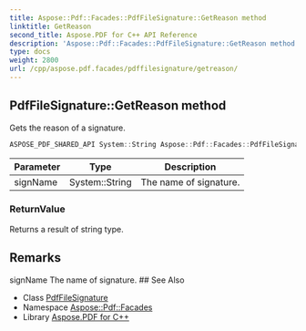```yaml
---
title: Aspose::Pdf::Facades::PdfFileSignature::GetReason method
linktitle: GetReason
second_title: Aspose.PDF for C++ API Reference
description: 'Aspose::Pdf::Facades::PdfFileSignature::GetReason method. Gets the reason of a signature in C++.'
type: docs
weight: 2800
url: /cpp/aspose.pdf.facades/pdffilesignature/getreason/
---
```

## PdfFileSignature::GetReason method


Gets the reason of a signature.

```cpp
ASPOSE_PDF_SHARED_API System::String Aspose::Pdf::Facades::PdfFileSignature::GetReason(System::String signName)
```


| Parameter | Type | Description |
| --- | --- | --- |
| signName | System::String | The name of signature. |

### ReturnValue

Returns a result of string type.
## Remarks


<parameterlist kind="param">
  <parameteritem>
    <parameternamelist>
      <parametername>signName</parametername>
    </parameternamelist>
    <parameterdescription>
      <para>The name of signature.</para>
    </parameterdescription>
  </parameteritem>
</parameterlist>
## See Also

* Class [PdfFileSignature](../)
* Namespace [Aspose::Pdf::Facades](../../)
* Library [Aspose.PDF for C++](../../../)
